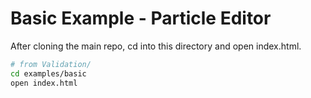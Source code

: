 # Basic Example - Particle Editor

After cloning the main repo, cd into this directory and open index.html.

```sh
# from Validation/
cd examples/basic
open index.html
```
